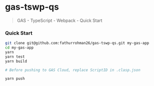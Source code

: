 # gas-tswp-qs

> GAS - TypeScript - Webpack - Quick Start

### Quick Start

```bash
git clone git@github.com:fathurrohman26/gas-tswp-qs.git my-gas-app
cd my-gas-app
yarn
yarn test
yarn build

# Before pushing to GAS Cloud, replace ScriptID in .clasp.json

yarn push
```
